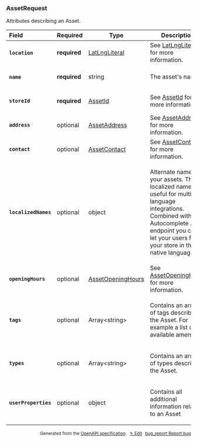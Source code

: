 <!--- This is a generated file, do not edit! -->
<!--- [START woosmap_http_schema_assetrequest] -->
<h3 class="schema-object" id="AssetRequest">AssetRequest</h3>

Attributes describing an Asset.

| Field                                                                                                             | Required     | Type                                                        | Description                                                                                                                                                                                                                                                           |
| :---------------------------------------------------------------------------------------------------------------- | ------------ | ----------------------------------------------------------- | --------------------------------------------------------------------------------------------------------------------------------------------------------------------------------------------------------------------------------------------------------------------- |
| <h4 id="AssetRequest-location" class="add-link schema-object-property-key"><code>location</code></h4>             | **required** | [LatLngLiteral](#LatLngLiteral "LatLngLiteral")             | See [LatLngLiteral](#LatLngLiteral "LatLngLiteral") for more information.                                                                                                                                                                                             |
| <h4 id="AssetRequest-name" class="add-link schema-object-property-key"><code>name</code></h4>                     | **required** | string                                                      | <div class="nonref-property-description"><p>The asset's name.</p></div>                                                                                                                                                                                               |
| <h4 id="AssetRequest-storeId" class="add-link schema-object-property-key"><code>storeId</code></h4>               | **required** | [AssetId](#AssetId "AssetId")                               | See [AssetId](#AssetId "AssetId") for more information.                                                                                                                                                                                                               |
| <h4 id="AssetRequest-address" class="add-link schema-object-property-key"><code>address</code></h4>               | optional     | [AssetAddress](#AssetAddress "AssetAddress")                | See [AssetAddress](#AssetAddress "AssetAddress") for more information.                                                                                                                                                                                                |
| <h4 id="AssetRequest-contact" class="add-link schema-object-property-key"><code>contact</code></h4>               | optional     | [AssetContact](#AssetContact "AssetContact")                | See [AssetContact](#AssetContact "AssetContact") for more information.                                                                                                                                                                                                |
| <h4 id="AssetRequest-localizedNames" class="add-link schema-object-property-key"><code>localizedNames</code></h4> | optional     | object                                                      | <div class="nonref-property-description"><p>Alternate names for your assets. These localized names are useful for multi-language integrations. Combined with our Autocomplete API endpoint you can let your users find your store in their native language.</p></div> |
| <h4 id="AssetRequest-openingHours" class="add-link schema-object-property-key"><code>openingHours</code></h4>     | optional     | [AssetOpeningHours](#AssetOpeningHours "AssetOpeningHours") | See [AssetOpeningHours](#AssetOpeningHours "AssetOpeningHours") for more information.                                                                                                                                                                                 |
| <h4 id="AssetRequest-tags" class="add-link schema-object-property-key"><code>tags</code></h4>                     | optional     | Array&lt;string&gt;                                         | <div class="nonref-property-description"><p>Contains an array of tags describing the Asset. For example a list of available amenities.</p></div>                                                                                                                      |
| <h4 id="AssetRequest-types" class="add-link schema-object-property-key"><code>types</code></h4>                   | optional     | Array&lt;string&gt;                                         | <div class="nonref-property-description"><p>Contains an array of types describing the Asset.</p></div>                                                                                                                                                                |
| <h4 id="AssetRequest-userProperties" class="add-link schema-object-property-key"><code>userProperties</code></h4> | optional     | object                                                      | <div class="nonref-property-description"><p>Contains all additional information relative to an Asset</p></div>                                                                                                                                                        |

<p style="text-align: right; font-size: smaller;">Generated from the <a data-label="openapi-github" href="https://github.com/woosmap/openapi-specification" title="Woosmap OpenAPI Specification" class="external">OpenAPI specification</a>.
<a data-label="openapi-github-woosmap-http-schema-assetrequest" data-action="edit" style="margin-left: 5px;" href="https://github.com/woosmap/openapi-specification/blob/main/specification/schemas/AssetRequest.yml" title="Edit on GitHub">✎ Edit</a>
<a data-label="openapi-github-woosmap-http-schema-assetrequest" data-action="bug" style="margin-left: 5px;" href="https://github.com/woosmap/openapi-specification/issues/new?assignees=&labels=type%3A+bug%2C+triage+me&template=bug_report.md&title=[schemas] Bug - AssetRequest" title="File bug for schemas on GitHub"><span class="material-icons">bug_report</span> Report bug</a>
</p>

<!--- [END woosmap_http_schema_assetrequest] -->
